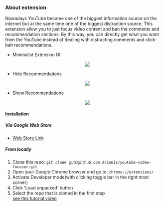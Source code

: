 ### About extension
Nowadays YouTube became one of the biggest information source on the internet but at the same time one of the biggest distraction source. This extension allow you to just focus video content and ban the comments and recommendation sections. By this way, you can directly get what you want from the YouTube instead of dealing with distracting comments and click-bait recommendations.

- Minimalist Extension UI
  <p align='center'>
    <img src="https://user-images.githubusercontent.com/56651041/151593278-7ba5c96e-d2bd-46e1-9ab3-763618ac9c30.png"/>
  </p>

- Hide Recommendations
  <p align='center'>
    <img src="https://user-images.githubusercontent.com/56651041/151593273-e5261d9b-cc3a-4ef4-ab79-76e7e6b219bd.png"/>
  </p>
 
- Show Recommendations
  <p align='center'>
    <img src="https://user-images.githubusercontent.com/56651041/151593279-1ae1724f-7535-40bf-a4e5-710b5e2d5bc8.png"/>
  </p>

#### Installation
##### Via Google Web Store
  - [Web Store Link](https://chrome.google.com/webstore/detail/youtube-video-focuser/cfjonndbmheokpmjplolmdcokddoedfm?hl=en&authuser=0)
##### From locally
1. Clone this repo: ```git clone git@github.com:Arinmis/youtube-video-focuser.git ```
2. Open your Google Chrome browser and go to: ```chrome://extensions/```
3. Activate Developer mode(with clicking toggle bar in the right most corner)
4. Click 'Load unpacked' button
5. Select the repo that is cloned in the first step  
[see this tutorial video](https://www.youtube.com/watch?v=oswjtLwCUqg&ab_channel=SukeshK)
